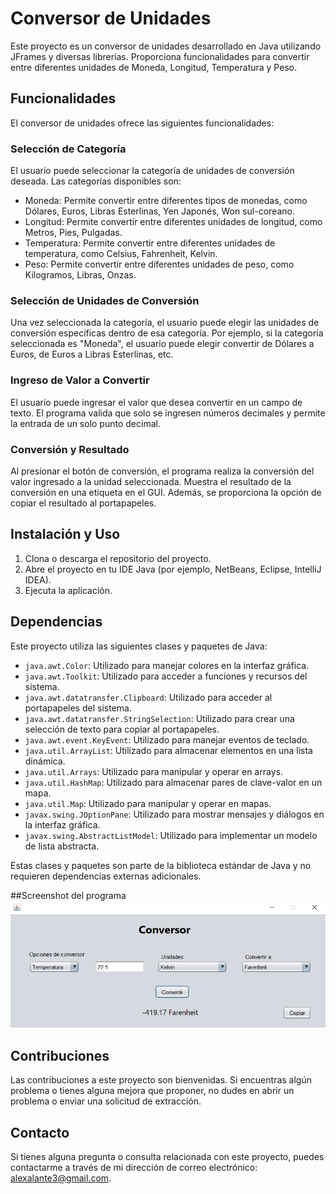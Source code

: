 # Conversor de Unidades

Este proyecto es un conversor de unidades desarrollado en Java utilizando JFrames y diversas librerías. Proporciona funcionalidades para convertir entre diferentes unidades de Moneda, Longitud, Temperatura y Peso.

## Funcionalidades

El conversor de unidades ofrece las siguientes funcionalidades:

### Selección de Categoría

El usuario puede seleccionar la categoría de unidades de conversión deseada. Las categorías disponibles son:

- Moneda: Permite convertir entre diferentes tipos de monedas, como Dólares, Euros, Libras Esterlinas, Yen Japonés, Won sul-coreano.
- Longitud: Permite convertir entre diferentes unidades de longitud, como Metros, Pies, Pulgadas.
- Temperatura: Permite convertir entre diferentes unidades de temperatura, como Celsius, Fahrenheit, Kelvin.
- Peso: Permite convertir entre diferentes unidades de peso, como Kilogramos, Libras, Onzas.

### Selección de Unidades de Conversión

Una vez seleccionada la categoría, el usuario puede elegir las unidades de conversión específicas dentro de esa categoría. Por ejemplo, si la categoría seleccionada es "Moneda", el usuario puede elegir convertir de Dólares a Euros, de Euros a Libras Esterlinas, etc.

### Ingreso de Valor a Convertir

El usuario puede ingresar el valor que desea convertir en un campo de texto. El programa valida que solo se ingresen números decimales y permite la entrada de un solo punto decimal.

### Conversión y Resultado

Al presionar el botón de conversión, el programa realiza la conversión del valor ingresado a la unidad seleccionada. Muestra el resultado de la conversión en una etiqueta en el GUI. Además, se proporciona la opción de copiar el resultado al portapapeles.

## Instalación y Uso

1. Clona o descarga el repositorio del proyecto.
2. Abre el proyecto en tu IDE Java (por ejemplo, NetBeans, Eclipse, IntelliJ IDEA).
3. Ejecuta la aplicación.

## Dependencias

Este proyecto utiliza las siguientes clases y paquetes de Java:

- `java.awt.Color`: Utilizado para manejar colores en la interfaz gráfica.
- `java.awt.Toolkit`: Utilizado para acceder a funciones y recursos del sistema.
- `java.awt.datatransfer.Clipboard`: Utilizado para acceder al portapapeles del sistema.
- `java.awt.datatransfer.StringSelection`: Utilizado para crear una selección de texto para copiar al portapapeles.
- `java.awt.event.KeyEvent`: Utilizado para manejar eventos de teclado.
- `java.util.ArrayList`: Utilizado para almacenar elementos en una lista dinámica.
- `java.util.Arrays`: Utilizado para manipular y operar en arrays.
- `java.util.HashMap`: Utilizado para almacenar pares de clave-valor en un mapa.
- `java.util.Map`: Utilizado para manipular y operar en mapas.
- `javax.swing.JOptionPane`: Utilizado para mostrar mensajes y diálogos en la interfaz gráfica.
- `javax.swing.AbstractListModel`: Utilizado para implementar un modelo de lista abstracta.

Estas clases y paquetes son parte de la biblioteca estándar de Java y no requieren dependencias externas adicionales.

##Screenshot del programa
![programa](/screenshots/programa.png)

## Contribuciones

Las contribuciones a este proyecto son bienvenidas. Si encuentras algún problema o tienes alguna mejora que proponer, no dudes en abrir un problema o enviar una solicitud de extracción.

## Contacto

Si tienes alguna pregunta o consulta relacionada con este proyecto, puedes contactarme a través de mi dirección de correo electrónico: alexalante3@gmail.com.

